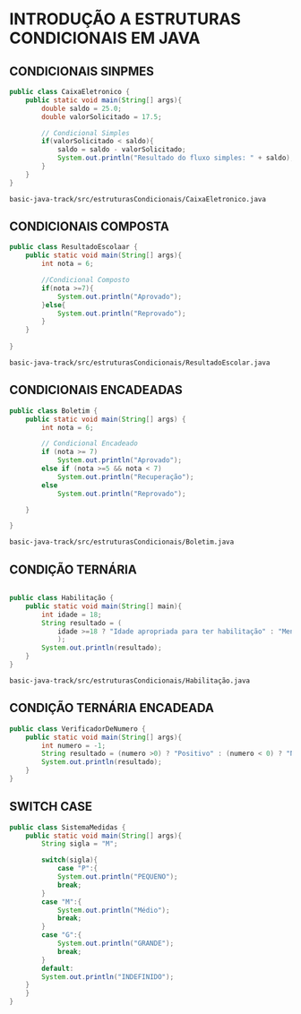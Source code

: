 # INTRODUÇÃO A ESTRUTURAS CONDICIONAIS EM JAVA

## CONDICIONAIS SINPMES

```java
public class CaixaEletronico {
    public static void main(String[] args){
        double saldo = 25.0;
        double valorSolicitado = 17.5;

        // Condicional Simples
        if(valorSolicitado < saldo){
            saldo = saldo - valorSolicitado;
            System.out.println("Resultado do fluxo simples: " + saldo);
        }
    }
}
```

`basic-java-track/src/estruturasCondicionais/CaixaEletronico.java`

## CONDICIONAIS COMPOSTA

```java
public class ResultadoEscolaar {
    public static void main(String[] args){
        int nota = 6;

        //Condicional Composto
        if(nota >=7){
            System.out.println("Aprovado");
        }else{
            System.out.println("Reprovado");
        }
    }
    
}
```

`basic-java-track/src/estruturasCondicionais/ResultadoEscolar.java`

## CONDICIONAIS ENCADEADAS

```java
public class Boletim {
    public static void main(String[] args) {
        int nota = 6;

        // Condicional Encadeado
        if (nota >= 7)
            System.out.println("Aprovado");
        else if (nota >=5 && nota < 7)
            System.out.println("Recuperação"); 
        else
            System.out.println("Reprovado");

    }

}
```

`basic-java-track/src/estruturasCondicionais/Boletim.java`

## CONDIÇÃO TERNÁRIA

```java

public class Habilitação {
    public static void main(String[] main){
        int idade = 18;
        String resultado = (
            idade >=18 ? "Idade apropriada para ter habilitação" : "Menor de idade"
            );
        System.out.println(resultado);
    }
}
```

`basic-java-track/src/estruturasCondicionais/Habilitação.java`

## CONDIÇÃO TERNÁRIA ENCADEADA

```java
public class VerificadorDeNumero {
    public static void main(String[] args){
        int numero = -1;
        String resultado = (numero >0) ? "Positivo" : (numero < 0) ? "Negativo" : "É zero !";
        System.out.println(resultado);
    }
}
```

## SWITCH CASE

```java
public class SistemaMedidas {
    public static void main(String[] args){
        String sigla = "M";

        switch(sigla){
            case "P":{
            System.out.println("PEQUENO");
            break;
        }
        case "M":{
            System.out.println("Médio");
            break;
        }
        case "G":{
            System.out.println("GRANDE");
            break;
        }
        default:
        System.out.println("INDEFINIDO");
    }
    }
}
```

